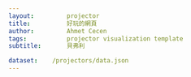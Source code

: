 ```yaml
---
layout:     	projector
title:     		好玩的網頁
author:     	Ahmet Cecen
tags:           projector visualization template
subtitle:    	貝弗利

dataset:    /projectors/data.json
---
```

